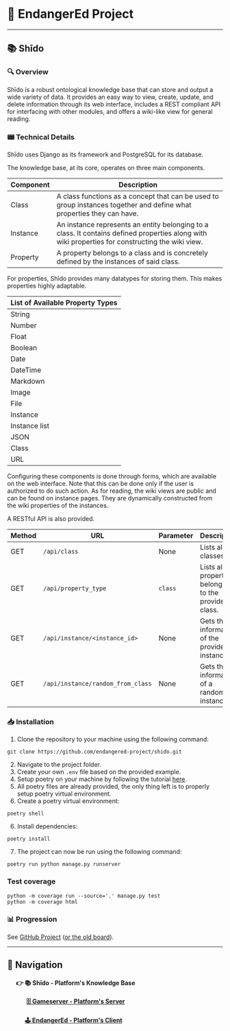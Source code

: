 # 🌱 EndangerEd Project

---

## 📚 Shīdo

### 🔍 Overview
Shīdo is a robust ontological knowledge base that can store and output a wide variety of data. 
It provides an easy way to view, create, update, and delete information through its web interface, 
includes a REST compliant API for interfacing with other modules, and offers a wiki-like view for general reading.

### 📟 Technical Details
Shīdo uses Django as its framework and PostgreSQL for its database. 

The knowledge base, at its core, operates on three main components.

| **Component** | **Description**                                                                                                                                  |
|---------------|--------------------------------------------------------------------------------------------------------------------------------------------------|
| Class         | A class functions as a concept that can be used to group instances together and define what properties they can have.                            |     
| Instance      | An instance represents an entity belonging to a class. It contains defined properties along with wiki properties for constructing the wiki view. | 
| Property      | A property belongs to a class and is concretely defined by the instances of said class.                                                          |

For properties, Shīdo provides many datatypes for storing them. This makes properties highly adaptable.

| **List of Available Property Types** |
|--------------------------------------|
| String                               |
| Number                               |
| Float                                |
| Boolean                              |
| Date                                 |
| DateTime                             |
| Markdown                             |
| Image                                |
| File                                 |
| Instance                             |
| Instance list                        |
| JSON                                 |
| Class                                |
| URL                                  |

Configuring these components is done through forms, which are available on the web interface. Note that this can be done
only if the user is authorized to do such action. As for reading, the wiki views are public and can be found on instance pages.
They are dynamically constructed from the wiki properties of the instances.

A RESTful API is also provided.

| **Method** | **URL**                           | **Parameter** | **Description**                                       |
|------------|-----------------------------------|---------------|-------------------------------------------------------|
| GET        | `/api/class`                      | None          | Lists all classes.                                    |
| GET        | `/api/property_type`              | `class`       | Lists all properties belonging to the provided class. |
| GET        | `/api/instance/<instance_id>`     | None          | Gets the information of the provided instance.        |
| GET        | `/api/instance/random_from_class` | None          | Gets the information of a random instance.            |

### 📥 Installation
1. Clone the repository to your machine using the following command:
```commandline
git clone https://github.com/endangered-project/shido.git 
```
2. Navigate to the project folder.
3. Create your own `.env` file based on the provided example.
3. Setup poetry on your machine by following the tutorial [here](https://python-poetry.org/docs/).
4. All poetry files are already provided, the only thing left is to properly setup poetry virtual environment.
5. Create a poetry virtual environment:
```commandline
poetry shell
```
6. Install dependencies:
```commandline
poetry install
```
7. The project can now be run using the following command:
```commandline
poetry run python manage.py runserver
```

### Test coverage

```commandline
python -m coverage run --source='.' manage.py test
python -m coverage html

```

### 📊 Progression
See [GitHub Project](https://github.com/orgs/endangered-project/projects/1/) ([or the old board](https://github.com/users/HelloYeew/projects/8/views/2)).

---

## 🧭 Navigation

#### &emsp;&nbsp; 👉 📚 Shīdo - Platform's Knowledge Base

#### &emsp;&emsp;&emsp; [🗄️ Gameserver - Platform's Server](https://github.com/endangered-project/gameserver)

#### &emsp;&emsp;&nbsp;&nbsp;&nbsp; [🕹️ EndangerEd - Platform's Client](https://github.com/endangered-project/EndangerEd)



